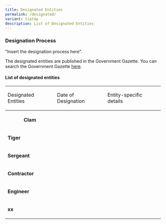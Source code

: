 ```yaml
---
title: Designated Entities
permalink: /designated/
variant: tiptap
description: List of Designated Entities
---
```

<h3><strong>Designation Process</strong></h3><p>"Insert the designation process here".</p><p></p><p></p><p></p><p></p><p>The designated entities are published in the Government Gazette. You can search the Government Gazette <a href="https://www.egazette.com.sg/" rel="noopener noreferrer nofollow" target="_blank">here</a>.</p><h4><strong>List of designated entities</strong></h4><table><tbody><tr><td rowspan="1" colspan="1"><p>Designated Entities</p></td><td rowspan="1" colspan="1"><p>Date of Designation</p></td><td rowspan="1" colspan="1"><p>Entity-specific details</p></td></tr><tr><th rowspan="1" colspan="1"><p>Clam</p></th><th rowspan="1" colspan="1"><p></p></th><th rowspan="1" colspan="1"><p></p></th></tr><tr><td rowspan="1" colspan="1"><p><strong>Tiger</strong></p></td><td rowspan="1" colspan="1"><p></p></td><td rowspan="1" colspan="1"><p></p></td></tr><tr><td rowspan="1" colspan="1"><p><strong>Sergeant</strong></p></td><td rowspan="1" colspan="1"><p></p></td><td rowspan="1" colspan="1"><p></p></td></tr><tr><td rowspan="1" colspan="1"><p><strong>Contractor</strong></p></td><td rowspan="1" colspan="1"><p></p></td><td rowspan="1" colspan="1"><p></p></td></tr><tr><td rowspan="1" colspan="1"><p><strong>Engineer</strong></p></td><td rowspan="1" colspan="1"><p></p></td><td rowspan="1" colspan="1"><p></p></td></tr><tr><td rowspan="1" colspan="1"><p><strong>xx</strong></p></td><td rowspan="1" colspan="1"><p></p></td><td rowspan="1" colspan="1"><p></p></td></tr></tbody></table><p></p>